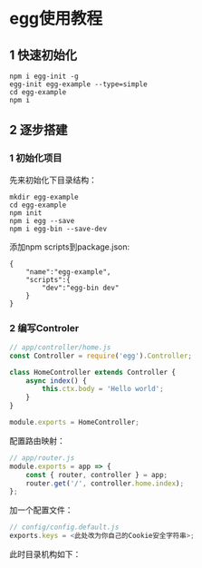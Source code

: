 # egg使用教程

## 1 快速初始化

```
npm i egg-init -g
egg-init egg-example --type=simple
cd egg-example
npm i
```

## 2 逐步搭建
### 1 初始化项目
先来初始化下目录结构：
```
mkdir egg-example
cd egg-example
npm init
npm i egg --save
npm i egg-bin --save-dev
```
添加npm scripts到package.json:
```
{
    "name":"egg-example",
    "scripts":{
        "dev":"egg-bin dev"
    }
}
```
### 2 编写Controler
```js
// app/controller/home.js
const Controller = require('egg').Controller;

class HomeController extends Controller {
    async index() {
        this.ctx.body = 'Hello world';
    }
}

module.exports = HomeController;
```
配置路由映射：
```js
// app/router.js
module.exports = app => {
    const { router, controller } = app;
    router.get('/', controller.home.index);
};
```
加一个配置文件：
```js
// config/config.default.js
exports.keys = <此处改为你自己的Cookie安全字符串>;
```
此时目录机构如下：
```
